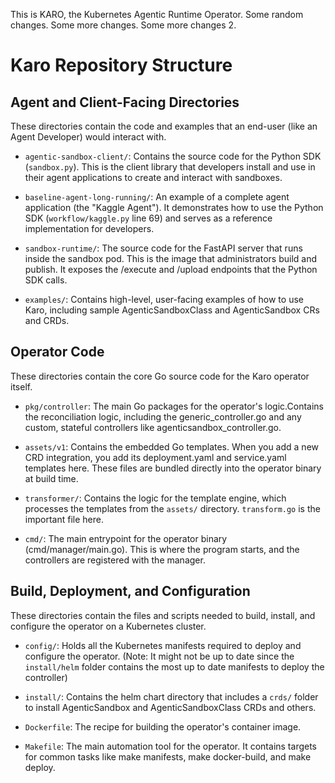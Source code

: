 This is KARO, the Kubernetes Agentic Runtime Operator. Some random changes. Some more changes. Some more changes 2.


# Karo Repository Structure

## Agent and Client-Facing Directories

These directories contain the code and examples that an end-user (like an Agent Developer) would interact with.

- `agentic-sandbox-client/`: Contains the source code for the Python SDK (`sandbox.py`). This is the client library that developers install and use in their agent applications to create and interact with sandboxes.

- `baseline-agent-long-running/`: An example of a complete agent application (the "Kaggle Agent"). It demonstrates how to use the Python SDK (`workflow/kaggle.py` line 69) and serves as a reference implementation for developers.

- `sandbox-runtime/`: The source code for the FastAPI server that runs inside the sandbox pod. This is the image that administrators build and publish. It exposes the /execute and /upload endpoints that the Python SDK calls.

- `examples/`: Contains high-level, user-facing examples of how to use Karo, including sample AgenticSandboxClass and AgenticSandbox CRs and CRDs.

## Operator Code
These directories contain the core Go source code for the Karo operator itself.

- `pkg/controller`: The main Go packages for the operator's logic.Contains the reconciliation logic, including the generic_controller.go and any custom, stateful controllers like agenticsandbox_controller.go.

- `assets/v1`: Contains the embedded Go templates. When you add a new CRD integration, you add its deployment.yaml and service.yaml templates here. These files are bundled directly into the operator binary at build time.

- `transformer/`: Contains the logic for the template engine, which processes the templates from the `assets/` directory. `transform.go` is the important file here. 

- `cmd/`: The main entrypoint for the operator binary (cmd/manager/main.go). This is where the program starts, and the controllers are registered with the manager.


## Build, Deployment, and Configuration
These directories contain the files and scripts needed to build, install, and configure the operator on a Kubernetes cluster.

- `config/`: Holds all the Kubernetes manifests required to deploy and configure the operator. (Note: It might not be up to date since the `install/helm` folder contains the most up to date manifests to deploy the controller)

- `install/`:  Contains the helm chart directory that includes a `crds/` folder to install AgenticSandbox and AgenticSandboxClass CRDs and others. 

- `Dockerfile`: The recipe for building the operator's container image.

- `Makefile`: The main automation tool for the operator. It contains targets for common tasks like make manifests, make docker-build, and make deploy.